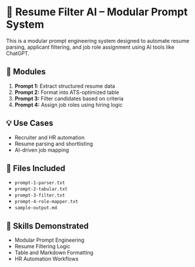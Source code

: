 # 🧠 Resume Filter AI – Modular Prompt System

This is a modular prompt engineering system designed to automate resume parsing, applicant filtering, and job role assignment using AI tools like ChatGPT.

## 🔧 Modules

1. **Prompt 1:** Extract structured resume data  
2. **Prompt 2:** Format into ATS-optimized table  
3. **Prompt 3:** Filter candidates based on criteria  
4. **Prompt 4:** Assign job roles using hiring logic  

## 💡 Use Cases

- Recruiter and HR automation  
- Resume parsing and shortlisting  
- AI-driven job mapping  

## 📂 Files Included

- `prompt-1-parser.txt`  
- `prompt-2-tabular.txt`  
- `prompt-3-filter.txt`  
- `prompt-4-role-mapper.txt`  
- `sample-output.md`  

## 🧠 Skills Demonstrated

- Modular Prompt Engineering  
- Resume Filtering Logic  
- Table and Markdown Formatting  
- HR Automation Workflows
